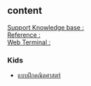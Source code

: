 ## content

[Support Knowledge base :](https://ecs-support.github.io/KM/customs/)  
[Reference : ](https://ecs-support.github.io/KM/referen)  
[Web Terminal :](https://ecs-support.github.io/KM/Lab/app/javascript-terminal-emulator/index.html)

### Kids
- [แบบฝึกคณิตศาสตร์](https://ecs-support.github.io/KM/Lab/Kids/math/)
